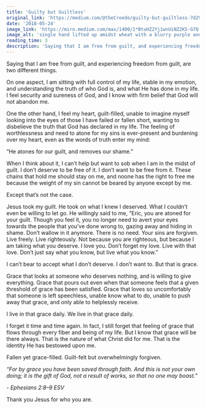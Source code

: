 ```yaml
---
title: 'Guilty but Guiltless'
original_link: 'https://medium.com/@theCreedo/guilty-but-guiltless-7d29843fdc9c'
date: '2018-05-24'
image_link: 'https://miro.medium.com/max/1400/1*BtuHZ2Yj1wnUiNZ2KS-G7Q.jpeg'
image_alt: 'single hand lifted up amidst wheat with a blurry purple and pinkish sunset in the background'
reading_time: 3
description: 'Saying that I am free from guilt, and experiencing freedom from guilt, are two different things...'
---
```

Saying that I am free from guilt, and experiencing freedom from guilt, are two different things.

On one aspect, I am sitting with full control of my life, stable in my emotion, and understanding the truth of who God is, and what He has done in my life. I feel security and sureness of God, and I know with firm belief that God will not abandon me.

One the other hand, I feel my heart, guilt-filled, unable to imagine myself looking into the eyes of those I have failed or fallen short, wanting to disbelieve the truth that God has declared in my life. The feeling of worthlessness and need to atone for my sins is ever-present and burdening over my heart, even as the words of truth enter my mind:

“He atones for our guilt, and removes our shame.”

When I think about it, I can’t help but want to sob when I am in the midst of guilt. I don’t deserve to be free of it. I don’t want to be free from it. These chains that hold me should stay on me, and noone has the right to free me because the weight of my sin cannot be beared by anyone except by me.

Except that’s not the case.

Jesus took my guilt. He took on what I knew I deserved. What I couldn’t even be willing to let go. He willingly said to me, “Eric, you are atoned for your guilt. Though you feel it, you no longer need to avert your eyes towards the people that you’ve done wrong to, gazing away and hiding in shame. Don’t wallow in it anymore. There is no need. Your sins are forgiven. Live freely. Live righteously. Not because you are righteous, but because I am taking what you deserve. I love you. Don’t forget my love. Live with that love. Don’t just say what you know, but live what you know.”

I can’t bear to accept what I don’t deserve. I don’t want to. But that is grace.

Grace that looks at someone who deserves nothing, and is willing to give everything. Grace that pours out even when that someone feels that a given threshold of grace has been satisfied. Grace that loves so uncomfortably that someone is left speechless, unable know what to do, unable to push away that grace, and only able to helplessly receive.

I live in that grace daily. We live in that grace daily.

I forget it time and time again. In fact, I still forget that feeling of grace that flows through every fiber and being of my life. But I know that grace will be there always. That is the nature of what Christ did for me. That is the identity He has bestowed upon me.

Fallen yet grace-filled. Guilt-felt but overwhelmingly forgiven.

_“For by grace you have been saved through faith. And this is not your own doing; it is the gift of God, not a result of works, so that no one may boast.”_

_- Ephesians 2:8–9 ESV_

Thank you Jesus for who you are.
